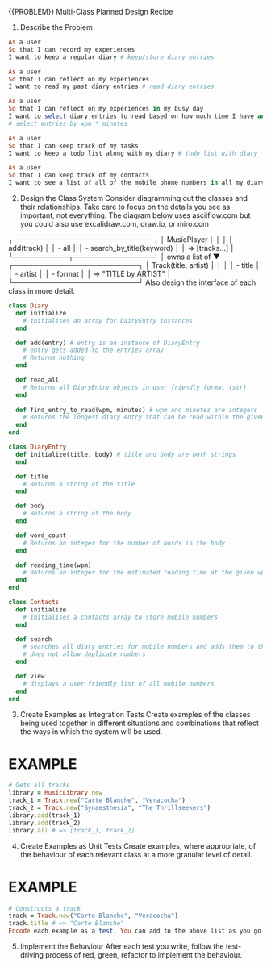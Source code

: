 {{PROBLEM}} Multi-Class Planned Design Recipe

1. Describe the Problem
```ruby
As a user
So that I can record my experiences 
I want to keep a regular diary # keep/store diary entries

As a user
So that I can reflect on my experiences
I want to read my past diary entries # read diary entries

As a user
So that I can reflect on my experiences in my busy day
I want to select diary entries to read based on how much time I have and my reading speed
# select entries by wpm * minutes

As a user
So that I can keep track of my tasks
I want to keep a todo list along with my diary # todo list with diary

As a user
So that I can keep track of my contacts
I want to see a list of all of the mobile phone numbers in all my diary entries # list of mob no.s from diary
```
2. Design the Class System
Consider diagramming out the classes and their relationships. Take care to focus on the details you see as important, not everything. The diagram below uses asciiflow.com but you could also use excalidraw.com, draw.io, or miro.com

┌────────────────────────────┐
│ MusicPlayer                │
│                            │
│ - add(track)               │
│ - all                      │
│ - search_by_title(keyword) │
│   => [tracks...]           │
└───────────┬────────────────┘
            │ owns a list of
            ▼
┌─────────────────────────┐
│ Track(title, artist)    │
│                         │
│ - title                 │
│ - artist                │
│ - format                │
│   => "TITLE by ARTIST"  │
└─────────────────────────┘
Also design the interface of each class in more detail.
```ruby
class Diary
  def initialize
    # initialises an array for DairyEntry instances
  end

  def add(entry) # entry is an instance of DiaryEntry
    # entry gets added to the entries array
    # Returns nothing
  end

  def read_all
    # Returns all DiaryEntry objects in user friendly format (str)
  end
  
  def find_entry_to_read(wpm, minutes) # wpm and minutes are integers
    # Returns the longest diary entry that can be read within the given time at the given wpm
  end
end

class DiaryEntry
  def initialize(title, body) # title and body are both strings
  end

  def title
    # Returns a string of the title
  end

  def body
    # Returns a string of the body
  end

  def word_count
    # Returns an integer for the number of words in the body
  end

  def reading_time(wpm)
    # Returns an integer for the estimated reading time at the given wpm
  end
end

class Contacts
  def initialize
    # initialises a contacts array to store mobile numbers
  end

  def search
    # searches all diary entries for mobile numbers and adds them to the contacts array
    # does not allow duplicate numbers
  end

  def view
    # displays a user friendly list of all mobile numbers
  end
end
```
3. Create Examples as Integration Tests
Create examples of the classes being used together in different situations and combinations that reflect the ways in which the system will be used.

# EXAMPLE
```ruby
# Gets all tracks
library = MusicLibrary.new
track_1 = Track.new("Carte Blanche", "Veracocha")
track_2 = Track.new("Synaesthesia", "The Thrillseekers")
library.add(track_1)
library.add(track_2)
library.all # => [track_1, track_2]
```
4. Create Examples as Unit Tests
Create examples, where appropriate, of the behaviour of each relevant class at a more granular level of detail.

# EXAMPLE
```ruby
# Constructs a track
track = Track.new("Carte Blanche", "Veracocha")
track.title # => "Carte Blanche"
Encode each example as a test. You can add to the above list as you go.
```
5. Implement the Behaviour
After each test you write, follow the test-driving process of red, green, refactor to implement the behaviour.
